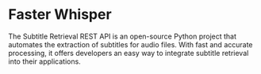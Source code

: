 # Faster Whisper

The Subtitle Retrieval REST API is an open-source Python project that automates the extraction of subtitles for audio files. With fast and accurate processing, it offers developers an easy way to integrate subtitle retrieval into their applications.

